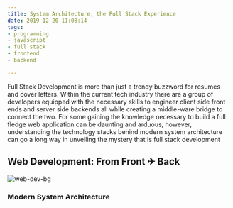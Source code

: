 ```yaml
---
title: System Architecture, the Full Stack Experience
date: 2019-12-20 11:08:14
tags:
- programming 
- javascript 
- full stack 
- frontend 
- backend 

---
```

Full Stack Development is more than just a trendy buzzword for resumes and cover letters. Within the current tech industry there are a group of developers equipped with the necessary skills to engineer client side front ends and server side backends all while creating a middle-ware bridge to connect the two. For some gaining the knowledge necessary to build a full fledge web application can be daunting and arduous, however, understanding the technology stacks behind modern system architecture can go a long way in unveiling the mystery that is full stack development

## Web Development: From Front ✈ Back 
![web-dev-bg](https://i.imgur.com/gdPUJVN.jpg) 


### Modern System Architecture 

